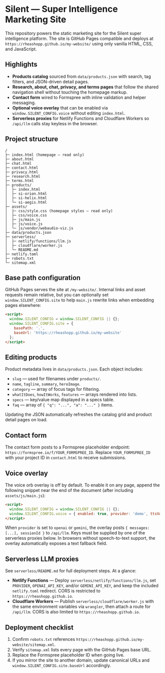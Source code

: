 # Silent — Super Intelligence Marketing Site

This repository powers the static marketing site for the Silent super intelligence platform. The site is GitHub Pages compatible and deploys at `https://rheashopp.github.io/my-website/` using only vanilla HTML, CSS, and JavaScript.

## Highlights

- **Products catalog** sourced from `data/products.json` with search, tag filters, and JSON-driven detail pages.
- **Research, about, chat, privacy, and terms pages** that follow the shared navigation shell without touching the homepage markup.
- **Contact form** wired to Formspree with inline validation and helper messaging.
- **Optional voice overlay** that can be enabled via `window.SILENT_CONFIG.voice` without editing `index.html`.
- **Serverless proxies** for Netlify Functions and Cloudflare Workers so `/api/llm` calls stay keyless in the browser.

## Project structure

```
/
├─ index.html (homepage — read only)
├─ about.html
├─ chat.html
├─ contact.html
├─ privacy.html
├─ research.html
├─ terms.html
├─ products/
│  ├─ index.html
│  ├─ si-orion.html
│  ├─ si-helix.html
│  └─ si-aegis.html
├─ assets/
│  ├─ css/style.css (homepage styles — read only)
│  ├─ css/voice.css
│  ├─ js/main.js
│  ├─ js/voice.js
│  └─ js/vendor/webaudio-viz.js
├─ data/products.json
├─ serverless/
│  ├─ netlify/functions/llm.js
│  ├─ cloudflare/worker.js
│  └─ README.md
├─ netlify.toml
├─ robots.txt
└─ sitemap.xml
```

## Base path configuration

GitHub Pages serves the site at `/my-website/`. Internal links and asset requests remain relative, but you can optionally set `window.SILENT_CONFIG.site` to help `main.js` rewrite links when embedding pages elsewhere:

```html
<script>
  window.SILENT_CONFIG = window.SILENT_CONFIG || {};
  window.SILENT_CONFIG.site = {
    basePath: '.',
    baseUrl: 'https://rheashopp.github.io/my-website'
  };
</script>
```

## Editing products

Product metadata lives in `data/products.json`. Each object includes:

- `slug` — used for filenames under `products/`.
- `name`, `tagline`, `summary`, `heroImage`.
- `category` — array of focus tags for filtering.
- `whatItDoes`, `howItWorks`, `features` — arrays rendered into lists.
- `specs` — key/value map displayed in a specs table.
- `faq` — array of `{ "q": "...", "a": "..." }` items.

Updating the JSON automatically refreshes the catalog grid and product detail pages on load.

## Contact form

The contact form posts to a Formspree placeholder endpoint: `https://formspree.io/f/YOUR_FORMSPREE_ID`. Replace `YOUR_FORMSPREE_ID` with your project ID in `contact.html` to receive submissions.

## Voice overlay

The voice orb overlay is off by default. To enable it on any page, append the following snippet near the end of the document (after including `assets/js/main.js`):

```html
<script>
  window.SILENT_CONFIG = window.SILENT_CONFIG || {};
  window.SILENT_CONFIG.voice = { enabled: true, provider: 'demo', ttsVoiceName: null };
</script>
```

When `provider` is set to `openai` or `gemini`, the overlay posts `{ messages: [...], sessionId }` to `/api/llm`. Keys must be supplied by one of the serverless proxies below. In browsers without speech-to-text support, the overlay automatically exposes a text fallback field.

## Serverless LLM proxies

See `serverless/README.md` for full deployment steps. At a glance:

- **Netlify Functions** — Deploy `serverless/netlify/functions/llm.js`, set `PROVIDER`, `OPENAI_API_KEY`, and/or `GEMINI_API_KEY`, and keep the included `netlify.toml` redirect. CORS is restricted to `https://rheashopp.github.io`.
- **Cloudflare Workers** — Publish `serverless/cloudflare/worker.js` with the same environment variables via `wrangler`, then attach a route for `/api/llm`. CORS is also limited to `https://rheashopp.github.io`.

## Deployment checklist

1. Confirm `robots.txt` references `https://rheashopp.github.io/my-website/sitemap.xml`.
2. Verify `sitemap.xml` lists every page with the GitHub Pages base URL.
3. Replace the Formspree placeholder ID when going live.
4. If you mirror the site to another domain, update canonical URLs and `window.SILENT_CONFIG.site.baseUrl` accordingly.
